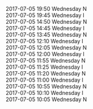 2017-07-05 19:50 Wednesday  N  
2017-07-05 19:45 Wednesday  I  
2017-07-05 14:50 Wednesday  N  
2017-07-05 14:45 Wednesday  I  
2017-07-05 13:45 Wednesday  N  
2017-07-05 12:10 Wednesday  I  
2017-07-05 12:05 Wednesday  N  
2017-07-05 12:00 Wednesday  I  
2017-07-05 11:55 Wednesday  N  
2017-07-05 11:25 Wednesday  I  
2017-07-05 11:20 Wednesday  N  
2017-07-05 11:00 Wednesday  I  
2017-07-05 10:55 Wednesday  N  
2017-07-05 10:10 Wednesday  I  
2017-07-05 10:05 Wednesday  N  
